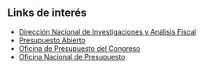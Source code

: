 ## Links de interés

* [Dirección Nacional de Investigaciones y Análisis Fiscal](https://www.argentina.gob.ar/economia/ingresospublicos/dniaf)
* [Presupuesto Abierto](https://www.presupuestoabierto.gob.ar/sici/)
* [Oficina de Presupuesto del Congreso](https://www.opc.gob.ar/)
* [Oficina Nacional de Presupuesto](https://www.economia.gob.ar/onp/)
